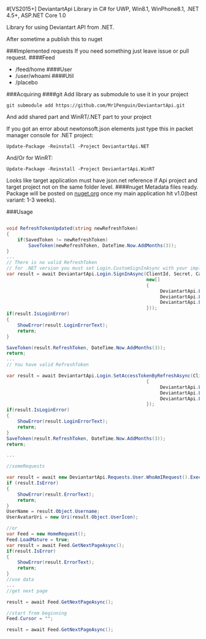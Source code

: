 ﻿#\[VS2015+\] DeviantartApi Library in C# for UWP, Win8.1, WinPhone8.1, .NET 4.5+, ASP.NET Core 1.0

Library for using Deviantart API from .NET.

After sometime a publish this to nuget

###Implemented requests
If you need something just leave issue or pull request.
####Feed
* /feed/home
####User 
* /user/whoami
####Util
* /placebo

###Acquiring
####git
Add library as submodule to use it in your project

```
git submodule add https://github.com/Mr1Penguin/DeviantartApi.git
```

And add shared part and WinRT/.NET part to your project

If you got an error about newtonsoft.json elements just type this in packet manager console for .NET project:
```
Update-Package -Reinstall -Project DeviantartApi.NET
```


And/Or for WinRT:
```
Update-Package -Reinstall -Project DeviantartApi.WinRT
```

Looks like target application must have json.net reference if Api project and target project not on the same folder level.
####nuget
Metadata files ready. Package will be posted on [nuget.org](http://nuget.org) once my main application hit v1.0(best variant: 1-3 weeks).

###Usage

```cs

void RefreshTokenUpdated(string newRefreshToken)
{
	if(SavedToken != newRefreshToken)
		SaveToken(newRefreshToken, DateTime.Now.AddMonths(3));
}
...
// There is no valid RefreshToken
// for .NET version you must set Login.CustomSignInAsync with your implementation. This delegate would be called if refresh token became broken. 
var result = await DeviantartApi.Login.SignInAsync(ClientId, Secret, CallbackUrl, RefreshTokenUpdated, 
												   new[]
												   {
														DeviantartApi.Login.Scope.Browse,
														DeviantartApi.Login.Scope.User,
														DeviantartApi.Login.Scope.Feed
												   }));
if(result.IsLoginError) 
{
	ShowError(result.LoginErrorText);
	return;
}

SaveToken(result.RefreshToken, DateTime.Now.AddMonths(3));
return;
...
// You have valid RefreshToken

var result = await DeviantartApi.Login.SetAccessTokenByRefreshAsync(ClientId, Secret, CallbackUrl, RefreshToken, RefreshTokenUpdated, new[]
												   {
														DeviantartApi.Login.Scope.Browse,
														DeviantartApi.Login.Scope.User,
														DeviantartApi.Login.Scope.Feed
												   });
if(result.IsLoginError) 
{
	ShowError(result.LoginErrorText);
	return;
}
SaveToken(result.RefreshToken, DateTime.Now.AddMonths(3));
return;

...

//someRequests

var result = await new DeviantartApi.Requests.User.WhoAmIRequest().ExecuteAsync();
if (result.IsError)
{
    ShowError(result.ErrorText);
    return;
}
UserName = result.Object.Username;
UserAvatarUri = new Uri(result.Object.UserIcon);

//or 
var Feed = new HomeRequest();
Feed.LoadMature = true;
var result = await Feed.GetNextPageAsync();
if(result.IsError)
{
	ShowError(result.ErrorText);
	return;
}
//use data
...
//get next page

result = await Feed.GetNextPageAsync();

//start from beginning
Feed.Cursor = "";

result = await Feed.GetNextPageAsync();
```
